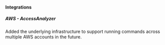 
#### Integrations

##### AWS - AccessAnalyzer

Added the underlying infrastructure to support running commands across multiple AWS accounts in the future.
